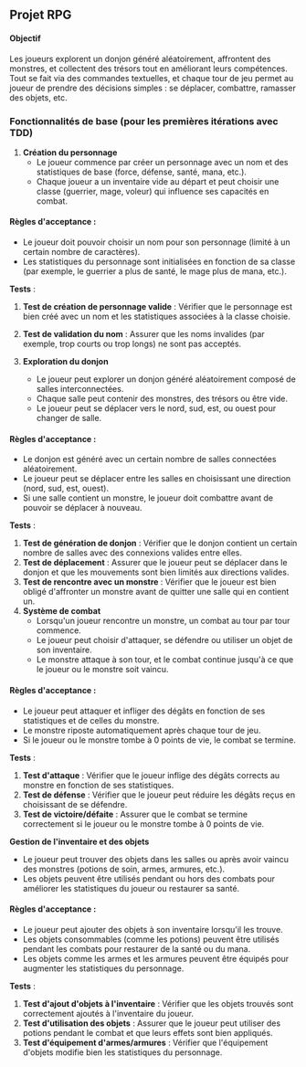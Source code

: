 ## Projet RPG
#### Objectif

Les joueurs explorent un donjon généré aléatoirement, affrontent des monstres, et collectent des trésors tout en améliorant leurs compétences. Tout se fait via des commandes textuelles, et chaque tour de jeu permet au joueur de prendre des décisions simples : se déplacer, combattre, ramasser des objets, etc.


### Fonctionnalités de base (pour les premières itérations avec TDD)

1.  **Création du personnage**
    -   Le joueur commence par créer un personnage avec un nom et des statistiques de base (force, défense, santé, mana, etc.).
    -   Chaque joueur a un inventaire vide au départ et peut choisir une classe (guerrier, mage, voleur) qui influence ses capacités en combat.

#### Règles d'acceptance :

-   Le joueur doit pouvoir choisir un nom pour son personnage (limité à un certain nombre de caractères).
-   Les statistiques du personnage sont initialisées en fonction de sa classe (par exemple, le guerrier a plus de santé, le mage plus de mana, etc.).

**Tests** :

1.  **Test de création de personnage valide** : Vérifier que le personnage est bien créé avec un nom et les statistiques associées à la classe choisie.
2.  **Test de validation du nom** : Assurer que les noms invalides (par exemple, trop courts ou trop longs) ne sont pas acceptés.

2.  **Exploration du donjon**
    -   Le joueur peut explorer un donjon généré aléatoirement composé de salles interconnectées.
    -   Chaque salle peut contenir des monstres, des trésors ou être vide.
    -   Le joueur peut se déplacer vers le nord, sud, est, ou ouest pour changer de salle.

#### Règles d'acceptance :

-   Le donjon est généré avec un certain nombre de salles connectées aléatoirement.
-   Le joueur peut se déplacer entre les salles en choisissant une direction (nord, sud, est, ouest).
-   Si une salle contient un monstre, le joueur doit combattre avant de pouvoir se déplacer à nouveau.

**Tests** :

1.  **Test de génération de donjon** : Vérifier que le donjon contient un certain nombre de salles avec des connexions valides entre elles.
2.  **Test de déplacement** : Assurer que le joueur peut se déplacer dans le donjon et que les mouvements sont bien limités aux directions valides.
3.  **Test de rencontre avec un monstre** : Vérifier que le joueur est bien obligé d'affronter un monstre avant de quitter une salle qui en contient un.
4.  **Système de combat**
    -   Lorsqu'un joueur rencontre un monstre, un combat au tour par tour commence.
    -   Le joueur peut choisir d'attaquer, se défendre ou utiliser un objet de son inventaire.
    -   Le monstre attaque à son tour, et le combat continue jusqu'à ce que le joueur ou le monstre soit vaincu.

#### Règles d'acceptance :

-   Le joueur peut attaquer et infliger des dégâts en fonction de ses statistiques et de celles du monstre.
-   Le monstre riposte automatiquement après chaque tour de jeu.
-   Si le joueur ou le monstre tombe à 0 points de vie, le combat se termine.

**Tests** :

1.  **Test d'attaque** : Vérifier que le joueur inflige des dégâts corrects au monstre en fonction de ses statistiques.
2.  **Test de défense** : Vérifier que le joueur peut réduire les dégâts reçus en choisissant de se défendre.
3.  **Test de victoire/défaite** : Assurer que le combat se termine correctement si le joueur ou le monstre tombe à 0 points de vie.


**Gestion de l'inventaire et des objets**

-   Le joueur peut trouver des objets dans les salles ou après avoir vaincu des monstres (potions de soin, armes, armures, etc.).
-   Les objets peuvent être utilisés pendant ou hors des combats pour améliorer les statistiques du joueur ou restaurer sa santé.

#### Règles d'acceptance :

-   Le joueur peut ajouter des objets à son inventaire lorsqu'il les trouve.
-   Les objets consommables (comme les potions) peuvent être utilisés pendant les combats pour restaurer de la santé ou du mana.
-   Les objets comme les armes et les armures peuvent être équipés pour augmenter les statistiques du personnage.

**Tests** :

1.  **Test d'ajout d'objets à l'inventaire** : Vérifier que les objets trouvés sont correctement ajoutés à l'inventaire du joueur.
2.  **Test d'utilisation des objets** : Assurer que le joueur peut utiliser des potions pendant le combat et que leurs effets sont bien appliqués.
3.  **Test d'équipement d'armes/armures** : Vérifier que l'équipement d'objets modifie bien les statistiques du personnage.

